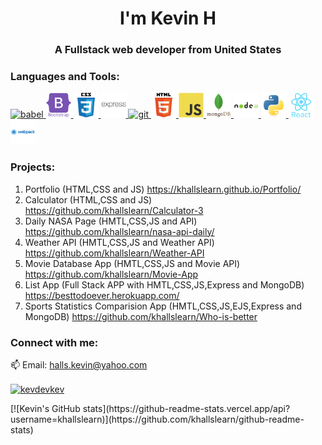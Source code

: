 <h1 align="center"> I'm Kevin H</h1>
<h3 align="center">A Fullstack web developer from United States</h3>





<h3 align="left">Languages and Tools:</h3>
<p align="left"> <a href="https://babeljs.io/" target="_blank" rel="noreferrer"> <img src="https://www.vectorlogo.zone/logos/babeljs/babeljs-icon.svg" alt="babel" width="40" height="40"/> </a> <a href="https://getbootstrap.com" target="_blank" rel="noreferrer"> <img src="https://raw.githubusercontent.com/devicons/devicon/master/icons/bootstrap/bootstrap-plain-wordmark.svg" alt="bootstrap" width="40" height="40"/> </a> <a href="https://www.w3schools.com/css/" target="_blank" rel="noreferrer"> <img src="https://raw.githubusercontent.com/devicons/devicon/master/icons/css3/css3-original-wordmark.svg" alt="css3" width="40" height="40"/> </a> <a href="https://expressjs.com" target="_blank" rel="noreferrer"> <img src="https://raw.githubusercontent.com/devicons/devicon/master/icons/express/express-original-wordmark.svg" alt="express" width="40" height="40"/> </a> <a href="https://git-scm.com/" target="_blank" rel="noreferrer"> <img src="https://www.vectorlogo.zone/logos/git-scm/git-scm-icon.svg" alt="git" width="40" height="40"/> </a> <a href="https://www.w3.org/html/" target="_blank" rel="noreferrer"> <img src="https://raw.githubusercontent.com/devicons/devicon/master/icons/html5/html5-original-wordmark.svg" alt="html5" width="40" height="40"/> </a> <a href="https://developer.mozilla.org/en-US/docs/Web/JavaScript" target="_blank" rel="noreferrer"> <img src="https://raw.githubusercontent.com/devicons/devicon/master/icons/javascript/javascript-original.svg" alt="javascript" width="40" height="40"/> </a> <a href="https://www.mongodb.com/" target="_blank" rel="noreferrer"> <img src="https://raw.githubusercontent.com/devicons/devicon/master/icons/mongodb/mongodb-original-wordmark.svg" alt="mongodb" width="40" height="40"/> </a> <a href="https://nodejs.org" target="_blank" rel="noreferrer"> <img src="https://raw.githubusercontent.com/devicons/devicon/master/icons/nodejs/nodejs-original-wordmark.svg" alt="nodejs" width="40" height="40"/> </a> <a href="https://www.python.org" target="_blank" rel="noreferrer"> <img src="https://raw.githubusercontent.com/devicons/devicon/master/icons/python/python-original.svg" alt="python" width="40" height="40"/> </a> <a href="https://reactjs.org/" target="_blank" rel="noreferrer"> <img src="https://raw.githubusercontent.com/devicons/devicon/master/icons/react/react-original-wordmark.svg" alt="react" width="40" height="40"/> </a> <a href="https://webpack.js.org" target="_blank" rel="noreferrer"> <img src="https://raw.githubusercontent.com/devicons/devicon/d00d0969292a6569d45b06d3f350f463a0107b0d/icons/webpack/webpack-original-wordmark.svg" alt="webpack" width="40" height="40"/> </a> </p>

<h3 align="left">Projects:</h3>

1. Portfolio
(HTML,CSS and JS)
https://khallslearn.github.io/Portfolio/
2. Calculator
(HTML,CSS and JS)
https://github.com/khallslearn/Calculator-3
3. Daily NASA Page
(HMTL,CSS,JS and API)
https://github.com/khallslearn/nasa-api-daily/
4. Weather API
(HMTL,CSS,JS and Weather API)
https://github.com/khallslearn/Weather-API
5. Movie Database App
(HMTL,CSS,JS and Movie API)
https://github.com/khallslearn/Movie-App
6. List App
(Full Stack APP with HMTL,CSS,JS,Express and MongoDB)
https://besttodoever.herokuapp.com/
7. Sports Statistics Comparision App
(HMTL,CSS,JS,EJS,Express and MongoDB)
https://github.com/khallslearn/Who-is-better


<h3 align="left">Connect with me:</h3>
 📫 Email: <a href="@halls.kevin@yahoo.com">halls.kevin@yahoo.com</a>
<p align="left">
<a href="https://twitter.com/kevdevkev" target="blank"><img align="center" src="https://raw.githubusercontent.com/rahuldkjain/github-profile-readme-generator/master/src/images/icons/Social/twitter.svg" alt="kevdevkev" height="30" width="40" /></a>
</p>
[![Kevin's GitHub stats](https://github-readme-stats.vercel.app/api?username=khallslearn)](https://github.com/khallslearn/github-readme-stats)

